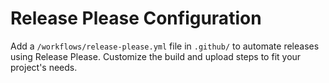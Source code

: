 # Release Please Configuration

Add a `/workflows/release-please.yml` file in `.github/` to automate releases using Release Please. Customize the build and upload steps to fit your project's needs.